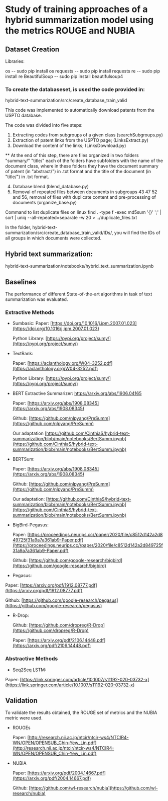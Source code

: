 # Study of training approaches of a hybrid summarization model using the metrics ROUGE and NUBIA


## Dataset Creation

Libraries:

os              -- sudo pip install os
requests        -- sudo pip install requests
re              -- sudo pip install re
BeautifulSoup   -- sudo pip install beautifulsoup4


### To create the databaseset, is used the code provided in:

hybrid-text-summarization/src/create_database_train_valid

This code was implemented to automatically download patents from the USPTO database.

The code was divided into five steps:

1. Extracting codes from subgroups of a given class (searchSubgroups.py)
2. Extraction of patent links from the USPTO page; (LinksExtract.py)
3. Download the content of the links; (LinksDownload.py)

** At the end of this step, there are files organized in two folders "summary/" "title/" each of the folders
have subfolders with the name of the document class, where in these folders they have the document summary of
patent (in "abstract/") in .txt format and the title of the document (in "title/") in .txt format.

4. Database blend (blend_database.py)
5. Removal of repeated files between documents in subgroups 43 47 52 and 56, removal of files with duplicate content and pre-processing of documents (organize_base.py)

Command to list duplicate files on linux
find . -type f -exec md5sum '{}' ';' | sort | uniq --all-repeated=separate -w 20 > ../duplicate_files.txt


In the folder, hybrid-text-summarization/src/create_database_train_valid/IDs/, you will find the IDs of all groups in which documents were collected.

## Hybrid text summarization:

hybrid-text-summarization/notebooks/hybrid_text_summarization.ipynb

## Baselines

The performance of different State-of-the-art algorithms in task of text summarization was evaluated.

### Extractive Methods

- Sumbasic: 
    Paper: [https://doi.org/10.1016/j.ipm.2007.01.023](https://doi.org/10.1016/j.ipm.2007.01.023)

    Python Library: [https://pypi.org/project/sumy/](https://pypi.org/project/sumy/)

- TextRank:  
    
    Paper: [https://aclanthology.org/W04-3252.pdf](https://aclanthology.org/W04-3252.pdf)
    
    Python Library: [https://pypi.org/project/sumy/](https://pypi.org/project/sumy/)
    
- BERT Extractive Summarizer: https://arxiv.org/abs/1906.04165

    Paper: [https://arxiv.org/abs/1908.08345](https://arxiv.org/abs/1908.08345)

    Github: [https://github.com/nlpyang/PreSumm](https://github.com/nlpyang/PreSumm)

    Our adaptation [https://github.com/CinthiaS/hybrid-text-summarization/blob/main/notebooks/BertSumm.ipynb](https://github.com/CinthiaS/hybrid-text-summarization/blob/main/notebooks/BertSumm.ipynb)
    
- BERTSum: 

    Paper: [https://arxiv.org/abs/1908.08345](https://arxiv.org/abs/1908.08345)

    Github: [https://github.com/nlpyang/PreSumm](https://github.com/nlpyang/PreSumm)

    Our adaptation: [https://github.com/CinthiaS/hybrid-text-summarization/blob/main/notebooks/BertSumm.ipynb](https://github.com/CinthiaS/hybrid-text-summarization/blob/main/notebooks/BertSumm.ipynb)
  
- BigBird-Pegasus: 

    Paper: [https://proceedings.neurips.cc//paper/2020/file/c8512d142a2d849725f31a9a7a361ab9-Paper.pdf](https://proceedings.neurips.cc//paper/2020/file/c8512d142a2d849725f31a9a7a361ab9-Paper.pdf)

    Github: [https://github.com/google-research/bigbird](https://github.com/google-research/bigbird)

- Pegasus:

Paper: [https://arxiv.org/pdf/1912.08777.pdf](https://arxiv.org/pdf/1912.08777.pdf)

Github: [https://github.com/google-research/pegasus](https://github.com/google-research/pegasus)


- R-Drop:

  Github: [https://github.com/dropreg/R-Drop](https://github.com/dropreg/R-Drop)

  Paper: [https://arxiv.org/pdf/2106.14448.pdf](https://arxiv.org/pdf/2106.14448.pdf)

### Abstractive Methods

- Seq2Seq LSTM: 

Paper: [https://link.springer.com/article/10.1007/s11192-020-03732-x](https://link.springer.com/article/10.1007/s11192-020-03732-x)

## Validation

To validate the results obtained, the ROUGE set of metrics and the NUBIA metric were used.

- ROUGEs

  Paper: [http://research.nii.ac.jp/ntcir/ntcir-ws4/NTCIR4-WN/OPEN/OPENSUB_Chin-Yew_Lin.pdf](http://research.nii.ac.jp/ntcir/ntcir-ws4/NTCIR4-WN/OPEN/OPENSUB_Chin-Yew_Lin.pdf)

- NUBIA

  Paper: [https://arxiv.org/pdf/2004.14667.pdf](https://arxiv.org/pdf/2004.14667.pdf)

  Github: [https://github.com/wl-research/nubia](https://github.com/wl-research/nubia)

